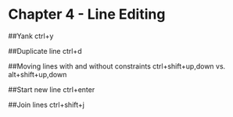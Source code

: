 # Chapter 4 - Line Editing
##Yank ctrl+y

##Duplicate line ctrl+d

##Moving lines with and without constraints ctrl+shift+up,down vs. alt+shift+up,down

##Start new line ctrl+enter

##Join lines ctrl+shift+j

